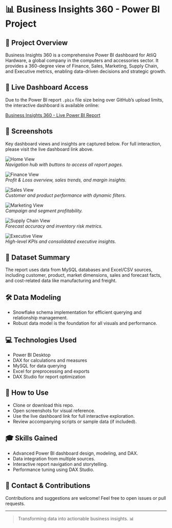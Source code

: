 # 📊 Business Insights 360 - Power BI Project

## 🚀 Project Overview
Business Insights 360 is a comprehensive Power BI dashboard for AtliQ Hardware, a global company in the computers and accessories sector. It provides a 360-degree view of Finance, Sales, Marketing, Supply Chain, and Executive metrics, enabling data-driven decisions and strategic growth.

## 🔗 Live Dashboard Access
Due to the Power BI report `.pbix` file size being over GitHub’s upload limits, the interactive dashboard is available online:

[Business Insights 360 - Live Power BI Report](https://your-live-powerbi-link.com)

## 📸 Screenshots
Key dashboard views and insights are captured below. For full interaction, please visit the live dashboard link above.

![Home View](assets/Home.png)  
*Navigation hub with buttons to access all report pages.*

![Finance View](assets/finance_view.png)  
*Profit & Loss overview, sales trends, and margin insights.*

![Sales View](assets/sales_view.png)  
*Customer and product performance with dynamic filters.*

![Marketing View](assets/marketing_view.png)  
*Campaign and segment profitability.*

![Supply Chain View](assets/supply_chain_view.png)  
*Forecast accuracy and inventory risk metrics.*

![Executive View](assets/executive_view.png)  
*High-level KPIs and consolidated executive insights.*

## 📂 Dataset Summary
The report uses data from MySQL databases and Excel/CSV sources, including customer, product, market dimensions, sales and forecast facts, and cost-related data like manufacturing and freight.

## 🛠 Data Modeling
- Snowflake schema implementation for efficient querying and relationship management.
- Robust data model is the foundation for all visuals and performance.

## 💻 Technologies Used
- Power BI Desktop
- DAX for calculations and measures
- MySQL for data querying
- Excel for preprocessing and exports
- DAX Studio for report optimization

## 📖 How to Use
- Clone or download this repo.
- Open screenshots for visual reference.
- Use the live dashboard link for full interactive exploration.
- Review accompanying scripts or sample data (if included).

## 🎓 Skills Gained
- Advanced Power BI dashboard design, modeling, and DAX.
- Data integration from multiple sources.
- Interactive report navigation and storytelling.
- Performance tuning using DAX Studio.

## 🤝 Contact & Contributions
Contributions and suggestions are welcome! Feel free to open issues or pull requests.

---

> Transforming data into actionable business insights. 📊
